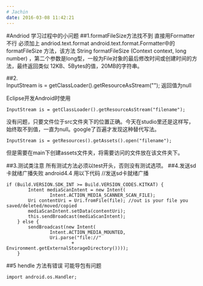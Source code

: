 ```yaml
---
# Jachin
date: 2016-03-08 11:42:21
---
```

#Andriod 学习过程中的小问题
##1.formatFileSize方法找不到
直接用Formatter不行 必须加上	
	andriod.text.format
	android.text.format.Formatter中的formatFileSize
方法，该方法	String formatFileSize (Context context, long number) ，第二个参数是long型，一般为File对象的最后修改时间或创建时间的方法，最终返回类似 12KB、5Bytes的值，20MB的字符串。


##2.	
	 InputStream is = getClassLoader().getResourceAsStream(""); 返回值为null

Eclipse开发Android时使用

 	InputStream is = getClassLoader().getResourceAsStream("filename");

没有问题，只要文件位于src文件夹下的位置正确。今天在studio里还是这样写，始终取不到值，一直为null。google了百遍才发现这种替代写法。

	InputStream is = getResources().getAssets().open("filename");
但是需要在main下创建assets文件夹，将需要访问的文件放在该文件夹下。

##3.测试类注意
所有测试方法必须以test开头，否则没有测试选项。
##4.发送sd卡就绪广播失败 android4.4
﻿用以下代码
//发送sd卡就绪广播

	if (Build.VERSION.SDK_INT >= Build.VERSION_CODES.KITKAT) {
            Intent mediaScanIntent = new Intent(
                    Intent.ACTION_MEDIA_SCANNER_SCAN_FILE);
            Uri contentUri = Uri.fromFile(file); //out is your file you saved/deleted/moved/copied
            mediaScanIntent.setData(contentUri);
            this.sendBroadcast(mediaScanIntent);
        } else {
            sendBroadcast(new Intent(
                    Intent.ACTION_MEDIA_MOUNTED,
                    Uri.parse("file://"
                            + Environment.getExternalStorageDirectory())));
        }

##5 hendle 方法有错误
可能导包有问题 

	import android.os.Handler;